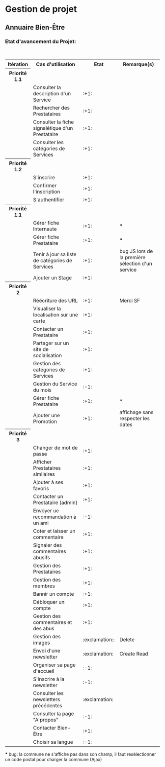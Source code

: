 
<h1 >Gestion de projet</h1>
<h2>Annuaire Bien-Être</h2>
<h3>Etat d'avancement du Projet:</h3>
<br>

<table>
    <tr><th>Itération</th><th>Cas d'utilisation</th><th>Etat</th><th>Remarque(s)</th></tr>
    <tr><th>Priorité 1.1</th></tr>
    <tr><td></td><td>Consulter la description d'un Service</td><td>:+1:</td><td></td></tr>
    <tr><td></td><td>Rechercher des Prestataires</td><td>:+1:</td><td></td></tr>
    <tr><td></td><td>Consulter la fiche signalétique d'un Prestataire</td><td>:+1:</td><td></td></tr>
    <tr><td></td><td>Consulter les catégories de Services </td><td>:+1:</td><td></td></tr>
    <tr><th>Priorité 1.2</th></tr>
    <tr><td></td><td>S'inscrire</td><td>:+1:</td><td></td></tr>
    <tr><td></td><td>Confirmer l'inscription</td><td>:+1:</td><td></td></tr>
    <tr><td></td><td>S'authentifier</td><td>:+1:</td><td></td></tr>
    <tr><th>Priorité 1.1</th></tr>
    <tr><td></td><td>Gérer fiche Internaute</td><td>:+1:</td><td><b>*</b></td></tr>
    <tr><td></td><td>Gérer fiche Prestataire</td><td>:+1:</td><td><b>*</b></td></tr>
    <tr><td></td><td>Tenir à jour sa liste de catégories de Services</td><td>:+1:</td><td>bug JS lors de la première sélection d'un service</td></tr>
    <tr><td></td><td>Ajouter un Stage</td><td>:+1:</td><td></td></tr>
    <tr><th>Priorité 2</th></tr>
    <tr><td></td><td>Réécriture des URL</td><td>:+1:</td><td>Merci SF</td></tr>
    <tr><td></td><td>Visualiser la localisation sur une carte</td><td>:+1:</td><td></td></tr>
    <tr><td></td><td>Contacter un Prestataire</td><td>:+1:</td><td></td></tr>
    <tr><td></td><td>Partager sur un site de socialisation</td><td>:+1:</td><td></td></tr>
    <tr><td></td><td>Gestion des catégories de Services</td><td>:+1:</td><td></td></tr>
    <tr><td></td><td>Gestion du Service du mois</td><td>:-1:</td><td></td></tr>
    <tr><td></td><td>Gérer fiche Prestataire</td><td>:+1:</td><td>*</td></tr>
    <tr><td></td><td>Ajouter une Promotion</td><td>:+1:</td><td>affichage sans respecter les dates</td></tr>
    <tr><th>Priorité 3</th></tr>
    <tr><td></td><td>Changer de mot de passe</td><td>:+1:</td><td></td></tr>
    <tr><td></td><td>Afficher Prestataires similaires</td><td>:+1:</td><td></td></tr>
    <tr><td></td><td>Ajouter à ses favoris</td><td>:+1:</td><td></td></tr>
    <tr><td></td><td>Contacter un Prestataire (admin)</td><td>:+1:</td><td></td></tr>
    <tr><td></td><td>Envoyer ue recommandation à un ami</td><td>:-1:</td><td></td></tr>
    <tr><td></td><td>Coter et laisser un commentaire</td><td>:+1:</td><td></td></tr>
    <tr><td></td><td>Signaler des commentaires abusifs</td><td>:+1:</td><td></td></tr>
    <tr><td></td><td>Gestion des Prestataires</td><td>:+1:</td><td></td></tr>
    <tr><td></td><td>Gestion des membres</td><td>:+1:</td><td></td></tr>
    <tr><td></td><td>Bannir un compte</td><td>:+1:</td><td></td></tr>
    <tr><td></td><td>Débloquer un compte</td><td>:+1:</td><td></td></tr>
    <tr><td></td><td>Gestion des commentaires et des abus</td><td>:+1:</td><td></td></tr>
    <tr><td></td><td>Gestion des images</td><td>:exclamation::</td><td>Delete</td></tr>
    <tr><td></td><td>Envoi d'une newsletter</td><td>:exclamation:</td><td>Create Read</td></tr>
    <tr><td></td><td>Organiser sa page d'accueil</td><td>:-1:</td><td></td></tr>
    <tr><td></td><td>S'inscrire à la newsletter</td><td>:-1:</td><td></td></tr>
    <tr><td></td><td>Consulter les newsletters précédentes</td><td>:exclamation:</td><td></td></tr>
    <tr><td></td><td>Consulter la page "A propos"</td><td>:-1:</td><td></td></tr>
    <tr><td></td><td>Contacter Bien-Être</td><td>:+1:</td><td></td></tr>
    <tr><td></td><td>Choisir sa langue</td><td>:-1:</td><td></td></tr>
</table>
<p><b>*</b> bug: la commune ne s'affiche pas dans son champ, il faut resélectionner un code postal pour charger la commune (Ajax)</p>

